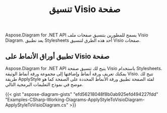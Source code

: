 ﻿---
title: تنسيق Visio صفحة
type: docs
weight: 60
url: /ar/net/format-visio-pages/
description: يشرح هذا القسم كيفية تطبيق الأنماط على صفحة visio باستخدام Aspose.Diagram.
---
Aspose.Diagram for .NET API يسمح للمطورين بتنسيق صفحات ملف Visio Diagram. يعد تطبيق Stylesheets أحد هذه الطرق لتنسيق Visio صفحات.
## **تطبيق أوراق الأنماط على Visio صفحة**
Aspose.Diagram for .NET API يتيح لك تنسيق صفحة Visio باستخدام Stylesheets. يمكنك تعريف ورقة أنماط وإضافتها إلى مجموعة ورقة أنماط الوثيقة Visio. تتيح لك طريقة ApplyStyle لفئة الصفحة تطبيق ورقة الأنماط المحددة على الصفحة كما هو موضح في نموذج التعليمات البرمجية التالي.

{{< gist "aspose-diagram-gists" "efd56218048f8b0ab925efd494227fdd" "Examples-CSharp-Working-Diagrams-ApplyStyleToVisioDiagram-ApplyStyleToVisioDiagram.cs" >}}
